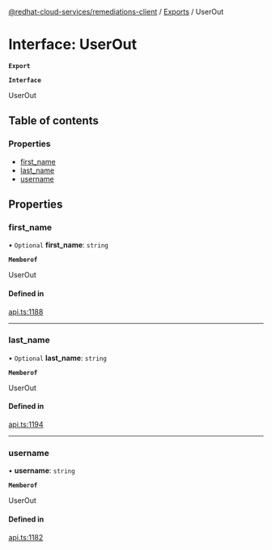 [@redhat-cloud-services/remediations-client](../README.md) / [Exports](../modules.md) / UserOut

# Interface: UserOut

**`Export`**

**`Interface`**

UserOut

## Table of contents

### Properties

- [first\_name](UserOut.md#first_name)
- [last\_name](UserOut.md#last_name)
- [username](UserOut.md#username)

## Properties

### first\_name

• `Optional` **first\_name**: `string`

**`Memberof`**

UserOut

#### Defined in

[api.ts:1188](https://github.com/RedHatInsights/javascript-clients/blob/master/packages/remediations/api.ts#L1188)

___

### last\_name

• `Optional` **last\_name**: `string`

**`Memberof`**

UserOut

#### Defined in

[api.ts:1194](https://github.com/RedHatInsights/javascript-clients/blob/master/packages/remediations/api.ts#L1194)

___

### username

• **username**: `string`

**`Memberof`**

UserOut

#### Defined in

[api.ts:1182](https://github.com/RedHatInsights/javascript-clients/blob/master/packages/remediations/api.ts#L1182)
